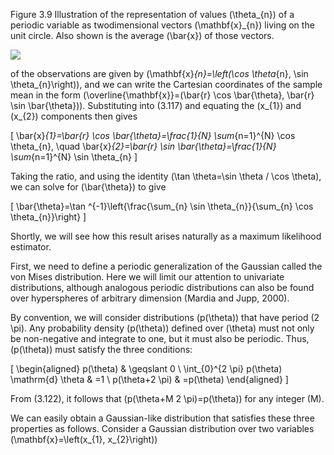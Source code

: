Figure 3.9 Illustration of the representation of values \(\theta_{n}\) of a periodic variable as twodimensional vectors \(\mathbf{x}_{n}\) living on the unit circle. Also shown is the average \(\bar{x}\) of those vectors.

![](https://cdn.mathpix.com/cropped/2024_05_13_b304b92298c168b494aag-1.jpg?height=623&width=648&top_left_y=216&top_left_x=995)

of the observations are given by \(\mathbf{x}_{n}=\left(\cos \theta_{n}, \sin \theta_{n}\right)\), and we can write the Cartesian coordinates of the sample mean in the form \(\overline{\mathbf{x}}=(\bar{r} \cos \bar{\theta}, \bar{r} \sin \bar{\theta})\). Substituting into (3.117) and equating the \(x_{1}\) and \(x_{2}\) components then gives

\[
\bar{x}_{1}=\bar{r} \cos \bar{\theta}=\frac{1}{N} \sum_{n=1}^{N} \cos \theta_{n}, \quad \bar{x}_{2}=\bar{r} \sin \bar{\theta}=\frac{1}{N} \sum_{n=1}^{N} \sin \theta_{n}
\]

Taking the ratio, and using the identity \(\tan \theta=\sin \theta / \cos \theta\), we can solve for \(\bar{\theta}\) to give

\[
\bar{\theta}=\tan ^{-1}\left\{\frac{\sum_{n} \sin \theta_{n}}{\sum_{n} \cos \theta_{n}}\right\}
\]

Shortly, we will see how this result arises naturally as a maximum likelihood estimator.

First, we need to define a periodic generalization of the Gaussian called the von Mises distribution. Here we will limit our attention to univariate distributions, although analogous periodic distributions can also be found over hyperspheres of arbitrary dimension (Mardia and Jupp, 2000).

By convention, we will consider distributions \(p(\theta)\) that have period \(2 \pi\). Any probability density \(p(\theta)\) defined over \(\theta\) must not only be non-negative and integrate to one, but it must also be periodic. Thus, \(p(\theta)\) must satisfy the three conditions:

\[
\begin{aligned}
p(\theta) & \geqslant 0 \\
\int_{0}^{2 \pi} p(\theta) \mathrm{d} \theta & =1 \\
p(\theta+2 \pi) & =p(\theta)
\end{aligned}
\]

From (3.122), it follows that \(p(\theta+M 2 \pi)=p(\theta)\) for any integer \(M\).

We can easily obtain a Gaussian-like distribution that satisfies these three properties as follows. Consider a Gaussian distribution over two variables \(\mathbf{x}=\left(x_{1}, x_{2}\right)\)